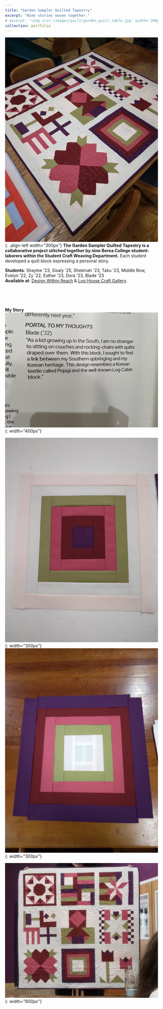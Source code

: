 ```yaml
---
title: "Garden Sampler Quilted Tapestry"
excerpt: "Nine stories woven together."
# excerpt: "<img src='/images/quilt/garden_quilt_table.jpg' width='200px'>"
collection: portfolio
---
```


![Quilt Block](/images/quilt/garden_quilt_table.jpg "Quilt Block"){: .align-left width="300px"}
**The Garden Sampler Quilted Tapestry is a collaborative project stitched together by nine Berea College student-laborers within the Student Craft Weaving Department.** Each student developed a quilt block expressing a personal story.

**Students**: Shaylee ’23, Sisaly ’25, Shekinah ’23, Taku ’23, Middle Row, Evelyn ’22, Zy ’22, Esther ’23, Dora ’23, Blade ’23<br>
**Available at**: [Design Within Reach](https://www.dwr.com/accessories-art-mirrors/quilted-tapestry-purple%2Fpink/2553115-2.html?cjdata=MXxOfDB8WXww&cjevent=6dec95cbc19d11ee818e01500a82b832&utm_source=commissionjunction&utm_medium=affiliate) & [Log House Craft Gallery](https://www.bcloghousecrafts.com/student-craft-garden-sampler-quilted-tapestry.html).<br>

<br>
<br>
<br>

**My Story**<br>
![Quilt Block](/images/quilt/garden_quilt_description.jpg "Quilt Block"){: width="400px"}

![Quilt Block Null](/images/quilt/garden_quilt_blockNull.jpg "Quilt Block Null"){: width="300px"} 
![Quilt Block](/images/quilt/garden_quilt_block.jpg "Quilt Block"){: width="300px"} 

![Quilt Block](/images/quilt/garden_quilt_erin.jpg "Quilt Block"){: width="600px"}
